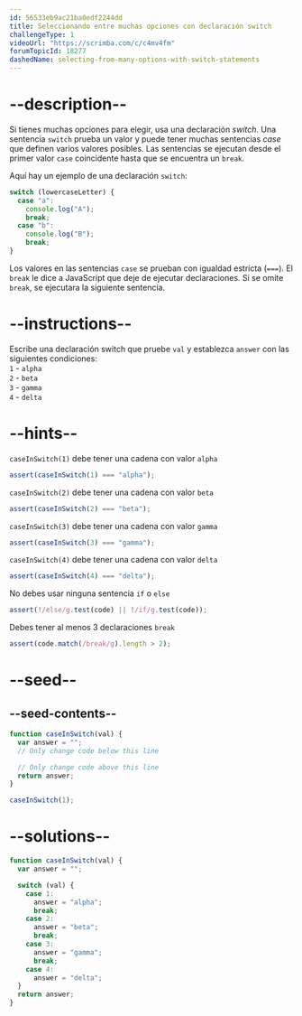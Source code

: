 ```yaml
---
id: 56533eb9ac21ba0edf2244dd
title: Seleccionando entre muchas opciones con declaración switch
challengeType: 1
videoUrl: "https://scrimba.com/c/c4mv4fm"
forumTopicId: 18277
dashedName: selecting-from-many-options-with-switch-statements
---
```


# --description--

Si tienes muchas opciones para elegir, usa una declaración <dfn>switch</dfn>. Una sentencia `switch` prueba un valor y puede tener muchas sentencias <dfn>case</dfn> que definen varios valores posibles. Las sentencias se ejecutan desde el primer valor `case` coincidente hasta que se encuentra un `break`.

Aquí hay un ejemplo de una declaración `switch`:

```js
switch (lowercaseLetter) {
  case "a":
    console.log("A");
    break;
  case "b":
    console.log("B");
    break;
}
```

Los valores en las sentencias `case` se prueban con igualdad estricta (`===`). El `break` le dice a JavaScript que deje de ejecutar declaraciones. Si se omite `break`, se ejecutara la siguiente sentencia.

# --instructions--

Escribe una declaración switch que pruebe `val` y establezca `answer` con las siguientes condiciones:  
`1` - `alpha`  
`2` - `beta`  
`3` - `gamma`  
`4` - `delta`

# --hints--

`caseInSwitch(1)` debe tener una cadena con valor `alpha`

```js
assert(caseInSwitch(1) === "alpha");
```

`caseInSwitch(2)` debe tener una cadena con valor `beta`

```js
assert(caseInSwitch(2) === "beta");
```

`caseInSwitch(3)` debe tener una cadena con valor `gamma`

```js
assert(caseInSwitch(3) === "gamma");
```

`caseInSwitch(4)` debe tener una cadena con valor `delta`

```js
assert(caseInSwitch(4) === "delta");
```

No debes usar ninguna sentencia `if` o `else`

```js
assert(!/else/g.test(code) || !/if/g.test(code));
```

Debes tener al menos 3 declaraciones `break`

```js
assert(code.match(/break/g).length > 2);
```

# --seed--

## --seed-contents--

```js
function caseInSwitch(val) {
  var answer = "";
  // Only change code below this line

  // Only change code above this line
  return answer;
}

caseInSwitch(1);
```

# --solutions--

```js
function caseInSwitch(val) {
  var answer = "";

  switch (val) {
    case 1:
      answer = "alpha";
      break;
    case 2:
      answer = "beta";
      break;
    case 3:
      answer = "gamma";
      break;
    case 4:
      answer = "delta";
  }
  return answer;
}
```
